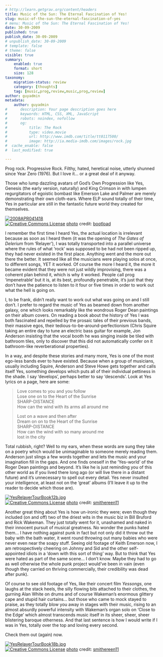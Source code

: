 ```yaml
---
# http://learn.getgrav.org/content/headers
title: Music of the Sun: The Eternal Fascination of Yes!
slug: music-of-the-sun-the-eternal-fascination-of-yes
# menu: Music of the Sun: The Eternal Fascination of Yes!
date: 30-09-2009
published: true
publish_date: 30-09-2009
# unpublish_date: 30-09-2009
# template: false
# theme: false
visible: true
summary:
    enabled: true
    format: short
    size: 128
taxonomy:
    migration-status: review
    category: [thoughts]
    tag: [music,prog,review,music,prog,review]
author: guyadmin
metadata:
    author: guyadmin
#      description: Your page description goes here
#      keywords: HTML, CSS, XML, JavaScript
#      robots: noindex, nofollow
#      og:
#          title: The Rock
#          type: video.movie
#          url: http://www.imdb.com/title/tt0117500/
#          image: http://ia.media-imdb.com/images/rock.jpg
#  cache_enable: false
#  last_modified: true

---
```


Prog rock. Progressive Rock. Filthy, hated, heretical noise, utterly shunned since Year Zero (1976). But I love it… or a great deal of it anyway.

Those who lump dazzling avatars of God’s Own Progression like Yes, Genesis (the early version, naturally) and King Crimson in with lumpen regurgitators of egoistic bombast like Emerson Lake and Palmer are merely demonstrating their own cloth-ears. Where ELP sound totally of their time, Yes in particular are still in the fantastic future world they created for themselves.

[![2008APR041418](http://farm4.static.flickr.com/3078/2386851096_b7bbb49a83_m.jpg)](http://www.flickr.com/photos/27164277@N00/2386851096/ "2008APR041418")  
[![Creative Commons License](https://2018.guyjames.com/wp-content/plugins/photo-dropper/images/cc.png)](http://creativecommons.org/licenses/by-nc-nd/2.0/ "Attribution-NonCommercial-NoDerivs License") [photo](http://www.photodropper.com/photos/) credit: [bootload](http://www.flickr.com/photos/27164277@N00/2386851096/ "bootload")

I remember the first time I heard Yes, the actual location is irrelevant because as soon as I heard them (it was the opening of *The Gates of Delerium* from ‘Relayer’), I was totally transported into a parallel universe where the rules of what ‘rock’ was supposed to be had not been ripped up, they had never existed in the first place. Anything went and the more out there the better. It seemed like all the musicians were playing solos at once, to different songs, YET it worked. Of course the more I heard it, the more it became evident that they were not just wildly improvising, there was a coherent plan behind it, which is why it worked.  People call prog ‘impenetrable’ but it is, at its best, profoundly penetrable, it’s just that they don’t have the patience to listen to it four or five times in order to work out what the hell is going on.

I, to be frank, didn’t really want to work out what was going on and I still don’t. I prefer to regard the music of Yes as beamed down from another galaxy, one which looks remarkably like the wondrous Roger Dean paintings on their album covers. On reading a book about the history of Yes I was both fascinated and repelled by the prosaic tales of their previous bands, their massive egos, their tedious-to-be-around-perfectionism (Chris Squire taking an entire day to tune an electric bass guitar for example, Jon Anderson insisting that the vocal booth he was singing inside be tiled with bathroom tiles, only to discover that this did not automatically confer on it bathroom-like reverberational properties).

In a way, and despite these stories and many more, Yes is one of the most ego-less bands ever to have existed. Because when a group of musicians, usually including Squire, Anderson and Steve Howe gets together and calls itself Yes, something develops which puts all of their individual pettiness in the shade. I say ‘develops’, perhaps better to say ‘descends’. Look at Yes lyrics on a page, here are some:

> Love comes to you and you follow  
>  Lose one on to the Heart of the Sunrise  
>  SHARP-DISTANCE  
>  How can the wind with its arms all around me
> 
> Lost on a wave and then after  
>  Dream on on to the Heart of the Sunrise  
>  SHARP-DISTANCE  
>  How can the wind with so many around me  
>  lost in the city

Total rubbish, right? Well to my ears, when these words are sung they take on a poetry which would be unimaginable to someone merely reading them. Anderson just slings a few words together and lets the music and your imagination fill in the gaps. And one finds oneself in the ‘Yes-world’ of the Roger Dean paintings and beyond. It’s like he is just reminding you of this other world as if you lived there long ago (or will live there in a distant future) and it’s unnecessary to spell out every detail.  Yes never insulted your intelligence, at least not on the ‘great’ albums (I’ll leave it up to the reader to decide which those are).

[![YesRelayerTourBook12b.jpg](http://farm3.static.flickr.com/2487/3882881237_34eff53576.jpg)](http://www.flickr.com/photos/85473133@N00/3882881237/ "YesRelayerTourBook12b.jpg")  
[![Creative Commons License](https://2018.guyjames.com/wp-content/plugins/photo-dropper/images/cc.png)](http://creativecommons.org/licenses/by-nc-nd/2.0/ "Attribution-NonCommercial-NoDerivs License") [photo](http://www.photodropper.com/photos/) credit: [smithereen11](http://www.flickr.com/photos/85473133@N00/3882881237/ "smithereen11")

Another great thing about Yes is how un-ironic they were; even though they included (on and off) two of the driest wits in the music biz in Bill Bruford and Rick Wakeman. They just totally went for it, unashamed and naked in their innocent pursuit of musical greatness. No wonder the punks hated them… I have nothing against punk in fact but not only did it throw out the baby with the bath water, it went round throwing out many babies who were never even near the soapy stuff. Seeing old footage of Keith Emerson now, I am retrospectively cheering on Johnny and Sid and the other self-appointed idiots in a ‘down with this sort of thing’ way. But to think that Yes were hated as part of the same scene… I don’t know. Maybe they had to go as well otherwise the whole punk project would’ve been in vain (even though they carried on thriving commercially, their credibility was dead after punk).

Of course to see old footage of Yes, like their concert film *Yessongs*, one laughs at the stack heels, the silly flowing bits attached to their clothes, the gurning Alan White on drums and of course Wakeman’s enormous glittery cape and stupid hair curtains… but those who came to mock stayed to praise, as they totally blow you away in stages with their music, rising to an almost absurdly powerful intensity with Wakeman’s organ solo on ‘Close to the Edge’ which almost transcends music itself in its sheer, sheer, sheer blistering baroque otherness. And that last sentence is how I would write if I was in Yes, totally over the top and loving every second.

Check them out (again) now.

[![YesRelayerTourBook18b.jpg](http://farm3.static.flickr.com/2587/3883680394_c03227d55c_m.jpg)](http://www.flickr.com/photos/85473133@N00/3883680394/ "YesRelayerTourBook18b.jpg")  
[![Creative Commons License](https://2018.guyjames.com/wp-content/plugins/photo-dropper/images/cc.png)](http://creativecommons.org/licenses/by-nc-nd/2.0/ "Attribution-NonCommercial-NoDerivs License") [photo](http://www.photodropper.com/photos/) credit: [smithereen11](http://www.flickr.com/photos/85473133@N00/3883680394/ "smithereen11")